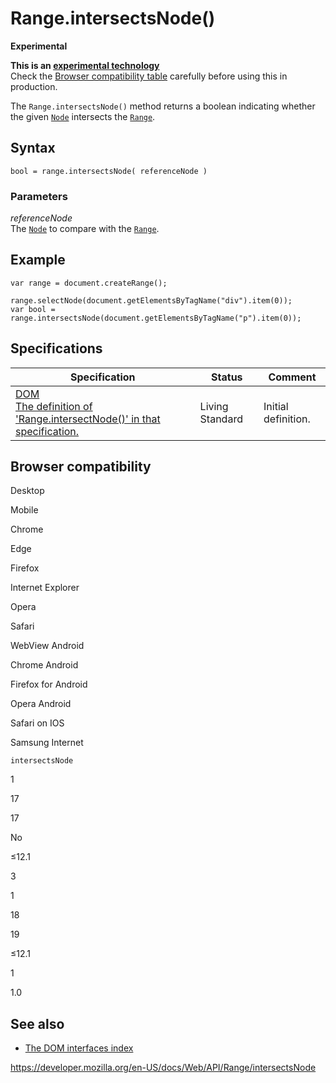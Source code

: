 # Range.intersectsNode()

**Experimental**

**This is an [experimental technology](https://developer.mozilla.org/en-US/docs/MDN/Guidelines/Conventions_definitions#experimental)**  
Check the [Browser compatibility table](#browser_compatibility) carefully before using this in production.

The `Range.intersectsNode()` method returns a boolean indicating whether the given [`Node`](../node) intersects the [`Range`](../range).

## Syntax

    bool = range.intersectsNode( referenceNode )

### Parameters

_referenceNode_  
The [`Node`](../node) to compare with the [`Range`](../range).

## Example

    var range = document.createRange();

    range.selectNode(document.getElementsByTagName("div").item(0));
    var bool = range.intersectsNode(document.getElementsByTagName("p").item(0));

## Specifications

<table><thead><tr class="header"><th>Specification</th><th>Status</th><th>Comment</th></tr></thead><tbody><tr class="odd"><td><a href="https://dom.spec.whatwg.org/#dom-range-intersectsnode">DOM<br />
<span class="small">The definition of 'Range.intersectNode()' in that specification.</span></a></td><td><span class="spec-living">Living Standard</span></td><td>Initial definition.</td></tr></tbody></table>

## Browser compatibility

Desktop

Mobile

Chrome

Edge

Firefox

Internet Explorer

Opera

Safari

WebView Android

Chrome Android

Firefox for Android

Opera Android

Safari on IOS

Samsung Internet

`intersectsNode`

1

17

17

No

≤12.1

3

1

18

19

≤12.1

1

1.0

## See also

- [The DOM interfaces index](../document_object_model)

<a href="https://developer.mozilla.org/en-US/docs/Web/API/Range/intersectsNode" class="_attribution-link">https://developer.mozilla.org/en-US/docs/Web/API/Range/intersectsNode</a>
